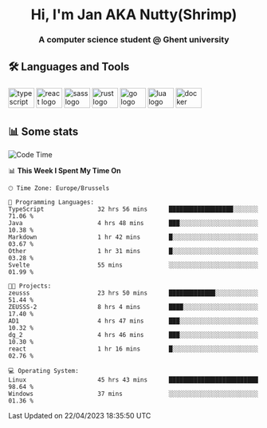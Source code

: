 <h1 align="center">Hi, I'm Jan AKA Nutty(Shrimp)</h1>
<h3 align="center">A computer science student @ Ghent university</h3>

<h2 align="left">🛠️ Languages and Tools</h2>

###

<div align="left">
  <img src="https://cdn.jsdelivr.net/gh/devicons/devicon/icons/typescript/typescript-original.svg" height="40" width="52" alt="typescript logo"  />
  <img src="https://cdn.jsdelivr.net/gh/devicons/devicon/icons/react/react-original.svg" height="40" width="52" alt="react logo"  />
  <img src="https://cdn.jsdelivr.net/gh/devicons/devicon/icons/sass/sass-original.svg" height="40" width="52" alt="sass logo"  />
  <img src="https://cdn.jsdelivr.net/gh/devicons/devicon/icons/rust/rust-plain.svg" height="40" width="52" alt="rust logo"  />
  <img src="https://cdn.jsdelivr.net/gh/devicons/devicon/icons/go/go-original.svg" height="40" width="52" alt="go logo"  />
  <img src="https://cdn.jsdelivr.net/gh/devicons/devicon/icons/lua/lua-original.svg" height="40" width="52" alt="lua logo"  />
  <img src="https://cdn.jsdelivr.net/gh/devicons/devicon/icons/docker/docker-original.svg" height="40" width="52" alt="docker logo"  />
</div>

<h2>📊 Some stats</h2>

<!--START_SECTION:waka-->
![Code Time](http://img.shields.io/badge/Code%20Time-3%2C055%20hrs-blue)

📊 **This Week I Spent My Time On** 

```text
🕑︎ Time Zone: Europe/Brussels

💬 Programming Languages: 
TypeScript               32 hrs 56 mins      ██████████████████░░░░░░░   71.06 % 
Java                     4 hrs 48 mins       ███░░░░░░░░░░░░░░░░░░░░░░   10.38 % 
Markdown                 1 hr 42 mins        █░░░░░░░░░░░░░░░░░░░░░░░░   03.67 % 
Other                    1 hr 31 mins        █░░░░░░░░░░░░░░░░░░░░░░░░   03.28 % 
Svelte                   55 mins             ░░░░░░░░░░░░░░░░░░░░░░░░░   01.99 % 

🐱‍💻 Projects: 
zeusss                   23 hrs 50 mins      █████████████░░░░░░░░░░░░   51.44 % 
ZEUSSS-2                 8 hrs 4 mins        ████░░░░░░░░░░░░░░░░░░░░░   17.40 % 
AD1                      4 hrs 47 mins       ███░░░░░░░░░░░░░░░░░░░░░░   10.32 % 
dg_2                     4 hrs 46 mins       ███░░░░░░░░░░░░░░░░░░░░░░   10.30 % 
react                    1 hr 16 mins        █░░░░░░░░░░░░░░░░░░░░░░░░   02.76 % 

💻 Operating System: 
Linux                    45 hrs 43 mins      █████████████████████████   98.64 % 
Windows                  37 mins             ░░░░░░░░░░░░░░░░░░░░░░░░░   01.36 % 
```


 Last Updated on 22/04/2023 18:35:50 UTC
<!--END_SECTION:waka-->
